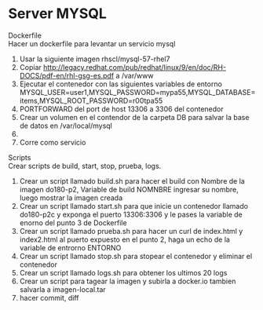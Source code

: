 # Server MYSQL
Dockerfile  
Hacer un dockerfile para levantar un servicio mysql
1) Usar la siguiente imagen rhscl/mysql-57-rhel7
1) Copiar http://legacy.redhat.com/pub/redhat/linux/9/en/doc/RH-DOCS/pdf-en/rhl-gsg-es.pdf a /var/www
2) Ejecutar el contenedor con las siguientes variables de entorno MYSQL_USER=user1,MYSQL_PASSWORD=mypa55,MYSQL_DATABASE=items,MYSQL_ROOT_PASSWORD=r00tpa55
3) PORTFORWARD del port de host 13306 a 3306 del contenedor 
4) Crear un volumen en el contendor de la carpeta DB para salvar la base de datos en /var/local/mysql
5)
8) Corre como servicio

Scripts  
Crear scripts de build, start, stop, prueba, logs.
1) Crear un script llamado build.sh para hacer el build con Nombre de la imagen do180-p2, Variable de build NOMNBRE ingresar su nombre, luego mostrar la imagen creada
2) Crear un script llamado start.sh para que inicie un contenedor llamado do180-p2c y exponga el puerto 13306:3306 y le pases la variable de enorno del punto 3 de Dockerfile
3) Crear un script llamado prueba.sh para hacer un curl de index.html y index2.html al puerto expuesto en el punto 2, haga un echo de la variable de entrorno ENTORNO
4) Crear un script llamado stop.sh para stopear el contenedor y eliminar el contenedor
5) Crear un script llamado logs.sh para obtener los ultimos 20 logs
6) Crear un script para tagear la imagen y subirla a docker.io tambien salvarla a imagen-local.tar
7) hacer commit, diff

